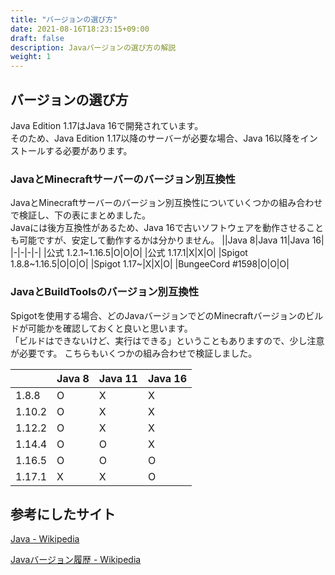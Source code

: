 ```yaml
---
title: "バージョンの選び方"
date: 2021-08-16T18:23:15+09:00
draft: false
description: Javaバージョンの選び方の解説
weight: 1
---
```


## バージョンの選び方
Java Edition 1.17はJava 16で開発されています。  
そのため、Java Edition 1.17以降のサーバーが必要な場合、Java 16以降をインストールする必要があります。  

### JavaとMinecraftサーバーのバージョン別互換性
JavaとMinecraftサーバーのバージョン別互換性についていくつかの組み合わせで検証し、下の表にまとめました。  
Javaには後方互換性があるため、Java 16で古いソフトウェアを動作させることも可能ですが、安定して動作するかは分かりません。
||Java 8|Java 11|Java 16|
|-|-|-|-|
|公式 1.2.1~1.16.5|O|O|O|
|公式 1.17.1|X|X|O|
|Spigot 1.8.8~1.16.5|O|O|O|
|Spigot 1.17~|X|X|O|
|BungeeCord #1598|O|O|O|

### JavaとBuildToolsのバージョン別互換性
Spigotを使用する場合、どのJavaバージョンでどのMinecraftバージョンのビルドが可能かを確認しておくと良いと思います。  
「ビルドはできないけど、実行はできる」ということもありますので、少し注意が必要です。
こちらもいくつかの組み合わせで検証しました。

||Java 8|Java 11|Java 16|
|-|-|-|-|
|1.8.8|O|X|X|
|1.10.2|O|X|X|
|1.12.2|O|X|X|
|1.14.4|O|O|X|
|1.16.5|O|O|O|
|1.17.1|X|X|O|

## 参考にしたサイト
[Java - Wikipedia](https://ja.wikipedia.org/wiki/Java)

[Javaバージョン履歴 - Wikipedia](https://ja.wikipedia.org/wiki/Java%E3%83%90%E3%83%BC%E3%82%B8%E3%83%A7%E3%83%B3%E5%B1%A5%E6%AD%B4)
